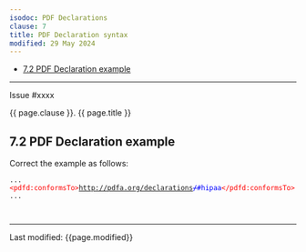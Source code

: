 ```yaml
---
isodoc: PDF Declarations
clause: 7
title: PDF Declaration syntax
modified: 29 May 2024
---
```


<ul>
 <li><a href="#H7.2">7.2 PDF Declaration example</a>
 </li>
</ul>
<hr>

<link rel="stylesheet" href="../assets/iso-style.css">
<div class="isostyle">
<div class="fixedpopup" id="issuelink">
	Issue #xxxx
</div>


<p class="fake-h1">{{ page.clause }}. {{ page.title }}</p>

<h2 id="H7.2">7.2 PDF Declaration example</h2>

<p class="location">Correct the example as follows:</p>

<code>...
<span style="color:red">&lt;pdfd:conformsTo&gt;</span><span style="color:blue">http://pdfa.org/declarations<del onMouseEnter="mouseEnter(this)" data-issue="395">/</del>#hipaa</span><span style="color:red">&lt;/pdfd:conformsTo&gt;</span>
...

</code>

</div>

<hr>
<p class="footnote">Last modified: {{page.modified}}</p>
